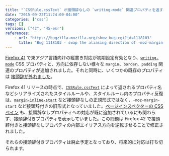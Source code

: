 ```yaml
---
title: "`CSSRule.cssText` が接頭辞なしの `writing-mode` 関連プロパティを返すようになりました"
date: "2015-09-22T11:24:00-04:00"
categories: ["css"]
tags: []
versions: ["42", "45-esr"]
references:
    - url: "https://bugzilla.mozilla.org/show_bug.cgi?id=1118103"
      title: "Bug 1118103 - swap the aliasing direction of -moz-margin-start <-> margin-inline-start etc."
---
```

[Firefox 41](https://developer.mozilla.org/Firefox/Releases/41#CSS) で東アジア言語向けの縦書き対応が初期設定有効となり、[`writing-mode`](https://developer.mozilla.org/docs/Web/CSS/writing-mode) CSS プロパティと、方向に依存しない様々な `margin`、`border`、`padding` 関連のプロパティが追加されました。それと同時に、いくつかの既存のプロパティは [接頭辞が外れました](https://www.fxsitecompat.dev/ja/docs/2015/direction-independent-css-properies-have-been-unprefixed/)。

Firefox 41 リリースの時点で、[`CSSRule.cssText`](https://developer.mozilla.org/docs/Web/API/CSSRule/cssText) によって返されるプロパティ名などシリアライズされたスタイルルールや、スタイルルール内のプロパティ反復は、[`margin-inline-start`](https://developer.mozilla.org/docs/Web/CSS/margin-inline-start) など接頭辞なしの正規形式ではなく、`-moz-margin-start` など接頭辞付きの旧形式となっていました。[ページインスペクターの CSS ペイン](https://developer.mozilla.org/docs/Tools/Page_Inspector/How_to/Examine_and_edit_CSS) も、接頭辞なしプロパティへの対応が既に追加されているにも関わらず、接頭辞付きプロパティを表示していました。この問題は Firefox 42 で接頭辞付きと接頭辞なしプロパティの内部エイリアス方向を逆転させることで修正されました。

それらの接頭辞付きプロパティは廃止予定となっており、将来的に対応は打ち切られます。
